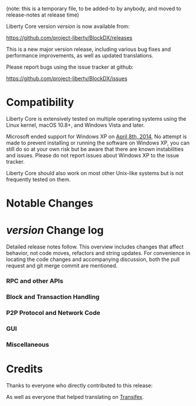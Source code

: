 (note: this is a temporary file, to be added-to by anybody, and moved to release-notes at release time)

Liberty Core version *version* is now available from:

  <https://github.com/project-liberty/BlockDX/releases>

This is a new major version release, including various bug fixes and
performance improvements, as well as updated translations.

Please report bugs using the issue tracker at github:

  <https://github.com/project-liberty/BlockDX/issues>

Compatibility
==============

Liberty Core is extensively tested on multiple operating systems using
the Linux kernel, macOS 10.8+, and Windows Vista and later.

Microsoft ended support for Windows XP on [April 8th, 2014](https://www.microsoft.com/en-us/WindowsForBusiness/end-of-xp-support),
No attempt is made to prevent installing or running the software on Windows XP, you
can still do so at your own risk but be aware that there are known instabilities and issues.
Please do not report issues about Windows XP to the issue tracker.

Liberty Core should also work on most other Unix-like systems but is not
frequently tested on them.

Notable Changes
===============



*version* Change log
=================

Detailed release notes follow. This overview includes changes that affect
behavior, not code moves, refactors and string updates. For convenience in locating
the code changes and accompanying discussion, both the pull request and
git merge commit are mentioned.

### RPC and other APIs


### Block and Transaction Handling


### P2P Protocol and Network Code


### GUI


### Miscellaneous


Credits
=======

Thanks to everyone who directly contributed to this release:


As well as everyone that helped translating on [Transifex](https://www.transifex.com/projects/p/liberty-project-translations/).
